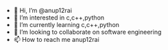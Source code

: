 - 👋 Hi, I’m @anup12rai
- 👀 I’m interested in c,c++,python
- 🌱 I’m currently learning c,c++,python
- 💞️ I’m looking to collaborate on software engineering
- 📫 How to reach me anup12rai

<!---
anup12rai/anup12rai is a ✨ special ✨ repository because its `README.md` (this file) appears on your GitHub profile.
You can click the Preview link to take a look at your changes.
--->
